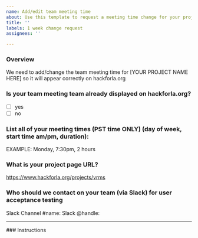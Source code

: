 ```yaml
---
name: Add/edit team meeting time
about: Use this template to request a meeting time change for your project
title: ''
labels: 1 week change request
assignees: ''

---
```


### Overview
We need to add/change the team meeting time for [YOUR PROJECT NAME HERE] so it will appear correctly on hackforla.org

### Is your team meeting team already displayed on hackforla.org?
- [ ] yes
- [ ] no

### List all of your meeting times (PST time ONLY) (day of week, start time am/pm, duration):
EXAMPLE: Monday, 7:30pm, 2 hours

### What is your project page URL?
https://www.hackforla.org/projects/vrms

### Who should we contact on your team (via Slack) for user acceptance testing
Slack Channel #name: 
Slack @handle:
<hr />
### Instructions
